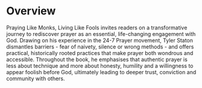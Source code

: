 # Overview

Praying Like Monks, Living Like Fools invites readers on a transformative journey to rediscover prayer as an essential, life-changing engagement with God. Drawing on his experience in the 24-7 Prayer movement, Tyler Staton dismantles barriers - fear of naivety, silence or wrong methods - and offers practical, historically rooted practices that make prayer both wondrous and accessible. Throughout the book, he emphasises that authentic prayer is less about technique and more about honesty, humility and a willingness to appear foolish before God, ultimately leading to deeper trust, conviction and community with others.
